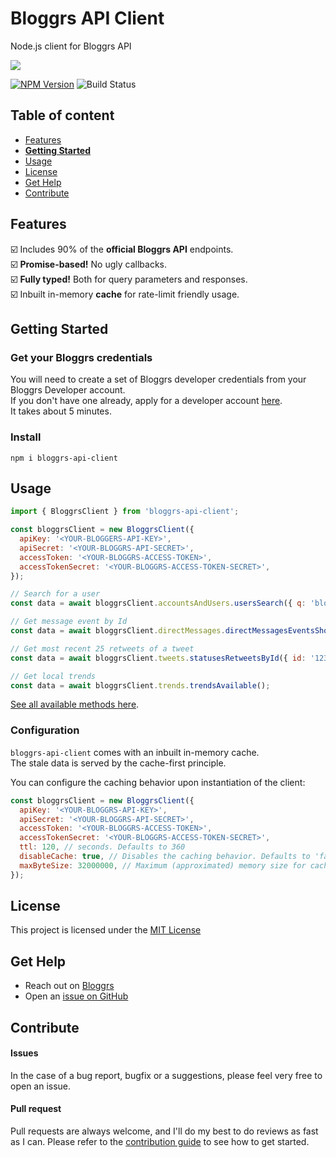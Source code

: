 # Bloggrs API Client

Node.js client for Bloggrs API

![](https://user-images.githubusercontent.com/24304449/156424453-7fce7207-2cac-404d-8772-0d64670886e4.png)

[![NPM Version](https://img.shields.io/npm/v/bloggrs-api-client)](https://www.npmjs.com/package/bloggrs-api-client)
![Build Status](https://github.com/FeedHive/bloggrs-api-client/workflows/build/badge.svg)

## Table of content

- [Features](#features)
- [**Getting Started**](#getting-started)
- [Usage](#usage)
- [License](#license)
- [Get Help](#get-help)
- [Contribute](#contribute)

## Features

☑️ Includes 90% of the **official Bloggrs API** endpoints.  
☑️ **Promise-based!** No ugly callbacks.  
☑️ **Fully typed!** Both for query parameters and responses.  
☑️ Inbuilt in-memory **cache** for rate-limit friendly usage.

## Getting Started

### Get your Bloggrs credentials

You will need to create a set of Bloggrs developer credentials from your Bloggrs Developer account.  
If you don't have one already, apply for a developer account [here](https://developer.bloggrs.com/).  
It takes about 5 minutes.

### Install

```console
npm i bloggrs-api-client
```

## Usage

```javascript
import { BloggrsClient } from 'bloggrs-api-client';

const bloggrsClient = new BloggrsClient({
  apiKey: '<YOUR-BLOGGERS-API-KEY>',
  apiSecret: '<YOUR-BLOGGRS-API-SECRET>',
  accessToken: '<YOUR-BLOGGRS-ACCESS-TOKEN>',
  accessTokenSecret: '<YOUR-BLOGGRS-ACCESS-TOKEN-SECRET>',
});

// Search for a user
const data = await bloggrsClient.accountsAndUsers.usersSearch({ q: 'bloggrsDev' });

// Get message event by Id
const data = await bloggrsClient.directMessages.directMessagesEventsShow({ id: '1234' });

// Get most recent 25 retweets of a tweet
const data = await bloggrsClient.tweets.statusesRetweetsById({ id: '12345', count: 25 });

// Get local trends
const data = await bloggrsClient.trends.trendsAvailable();
```

[See all available methods here](https://github.com/bloggrs/bloggrs/blob/main/REFERENCES.md).

### Configuration

`bloggrs-api-client` comes with an inbuilt in-memory cache.  
The stale data is served by the cache-first principle.

You can configure the caching behavior upon instantiation of the client:

```javascript
const bloggrsClient = new BloggrsClient({
  apiKey: '<YOUR-BLOGGRS-API-KEY>',
  apiSecret: '<YOUR-BLOGGRS-API-SECRET>',
  accessToken: '<YOUR-BLOGGRS-ACCESS-TOKEN>',
  accessTokenSecret: '<YOUR-BLOGGRS-ACCESS-TOKEN-SECRET>',
  ttl: 120, // seconds. Defaults to 360
  disableCache: true, // Disables the caching behavior. Defaults to 'false'
  maxByteSize: 32000000, // Maximum (approximated) memory size for cache store. Defaults to 16000000.
});
```

## License

This project is licensed under the [MIT License](https://github.com/bloggrs/bloggrs-api-client/blob/main/LICENSE)

## Get Help

- Reach out on [Bloggrs](https://bloggrs.com/gjergjk71)
- Open an [issue on GitHub](https://github.com/bloggrs/bloggrs-api-client/issues/new)

## Contribute

#### Issues

In the case of a bug report, bugfix or a suggestions, please feel very free to open an issue.

#### Pull request

Pull requests are always welcome, and I'll do my best to do reviews as fast as I can.
Please refer to the [contribution guide](https://github.com/bloggrs/bloggrs-api-client/blob/main/CONTRIBUTING.md) to see how to get started.
